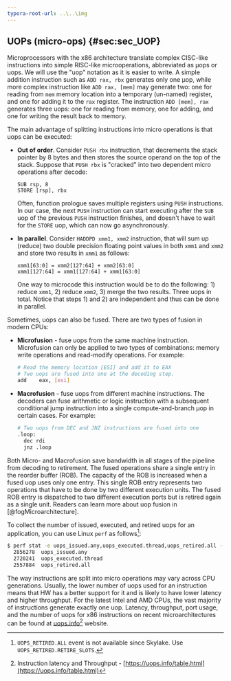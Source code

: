 ```yaml
---
typora-root-url: ..\..\img
---
```


## UOPs (micro-ops) {#sec:sec_UOP}

Microprocessors with the x86 architecture translate complex CISC-like instructions into simple RISC-like microoperations, abbreviated as µops or uops. We will use the "uop" notation as it is easier to write. A simple addition instruction such as `ADD rax, rbx` generates only one µop, while more complex instruction like `ADD rax, [mem]` may generate two: one for reading from `mem` memory location into a temporary (un-named) register, and one for adding it to the `rax` register. The instruction `ADD [mem], rax` generates three uops: one for reading from memory, one for adding, and one for writing the result back to memory.

The main advantage of splitting instructions into micro operations is that uops can be executed:

* **Out of order**. Consider `PUSH rbx` instruction, that decrements the stack pointer by 8 bytes and then stores the source operand on the top of the stack. Suppose that `PUSH rbx` is "cracked" into two dependent micro operations after decode:
  ```
  SUB rsp, 8
  STORE [rsp], rbx
  ```
  Often, function prologue saves multiple registers using `PUSH` instructions. In our case, the next `PUSH` instruction can start executing after the `SUB` uop of the previous `PUSH` instruction finishes, and doesn't have to wait for the `STORE` uop, which can now go asynchronously.

* **In parallel**. Consider `HADDPD xmm1, xmm2` instruction, that will sum up (reduce) two double precision floating point values in both `xmm1` and `xmm2` and store two results in `xmm1` as follows: 
  ```
  xmm1[63:0] = xmm2[127:64] + xmm2[63:0]
  xmm1[127:64] = xmm1[127:64] + xmm1[63:0]
  ```
  One way to microcode this instruction would be to do the following: 1) reduce `xmm1`, 2) reduce `xmm2`, 3) merge the two results. Three uops in total. Notice that steps 1) and 2) are independent and thus can be done in parallel.

Sometimes, uops can also be fused. There are two types of fusion in modern CPUs:

* **Microfusion** - fuse uops from the same machine instruction. Microfusion can only be applied to two types of combinations: memory write operations and read-modify operations. For example:

  ```bash
  # Read the memory location [ESI] and add it to EAX
  # Two uops are fused into one at the decoding step.
  add    eax, [esi]
  ```
  
* **Macrofusion** - fuse uops from different machine instructions. The decoders can fuse arithmetic or logic instruction with a subsequent conditional jump instruction into a single compute-and-branch µop in certain cases. For example:

  ```bash
  # Two uops from DEC and JNZ instructions are fused into one
  .loop:
    dec rdi
    jnz .loop
  ```

Both Micro- and Macrofusion save bandwidth in all stages of the pipeline from decoding to retirement. The fused operations share a single entry in the reorder buffer (ROB). The capacity of the ROB is increased when a fused uop uses only one entry. This single ROB entry represents two operations that have to be done by two different execution units. The fused ROB entry is dispatched to two different execution ports but is retired again as a single unit. Readers can learn more about uop fusion in [@fogMicroarchitecture].

To collect the number of issued, executed, and retired uops for an application, you can use Linux `perf` as follows[^1]:

```bash
$ perf stat -e uops_issued.any,uops_executed.thread,uops_retired.all -- a.exe
  2856278  uops_issued.any             
  2720241  uops_executed.thread
  2557884  uops_retired.all
```

The way instructions are split into micro operations may vary across CPU generations. Usually, the lower number of uops used for an instruction means that HW has a better support for it and is likely to have lower latency and higher throughput. For the latest Intel and AMD CPUs, the vast majority of instructions generate exactly one uop. Latency, throughput, port usage, and the number of uops for x86 instructions on recent microarchitectures can be found at [uops.info](https://uops.info/table.html)[^2] website.

[^1]: `UOPS_RETIRED.ALL` event is not available since Skylake. Use `UOPS_RETIRED.RETIRE_SLOTS`.
[^2]: Instruction latency and Throughput - [https://uops.info/table.html](https://uops.info/table.html)